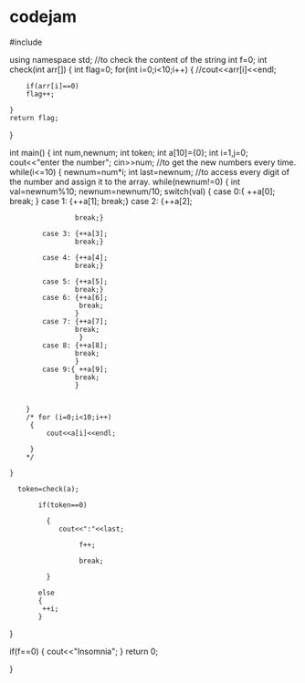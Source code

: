 # codejam
#include<iostream>

using namespace std;
//to check the content of the string
int f=0;
int check(int arr[])
{ int flag=0;
    for(int i=0;i<10;i++)
    {  //cout<<arr[i]<<endl;

        if(arr[i]==0)
        flag++;

    }
    return flag;

}

int main()
{
    int num,newnum;
    int token;
    int a[10]={0};
    int i=1,j=0;
    cout<<"enter the number";
    cin>>num;
//to get the new numbers every time.
    while(i<=10)
    {
        newnum=num*i;
        int last=newnum;
//to access every digit of the number and assign it to the array.
        while(newnum!=0)
    {
        int val=newnum%10;
        newnum=newnum/10;
        switch(val)
        {
            case 0:{ ++a[0];
                    break;
                    }
            case 1: {++a[1];
                     break;}
            case 2: {++a[2];

                    break;}

            case 3: {++a[3];
                    break;}

            case 4: {++a[4];
                    break;}

            case 5: {++a[5];
                    break;}
            case 6: {++a[6];
                     break;
                    }
            case 7: {++a[7];
                    break;
                     }
            case 8: {++a[8];
                    break;
                    }
            case 9:{ ++a[9];
                    break;
                    }


        }
        /* for (i=0;i<10;i++)
         {
             cout<<a[i]<<endl;

         }
        */

    }

      token=check(a);

           if(token==0)

             {
                cout<<":"<<last;

                     f++;

                     break;

             }

           else
           {
            ++i;
           }




}

if(f==0)
{
    cout<<"Insomnia";
}
return 0;

}
